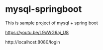 # mysql-springboot

This is sample project of mysql + spring boot

https://youtu.be/L9oWG6aj_U8

http://localhost:8080/login
